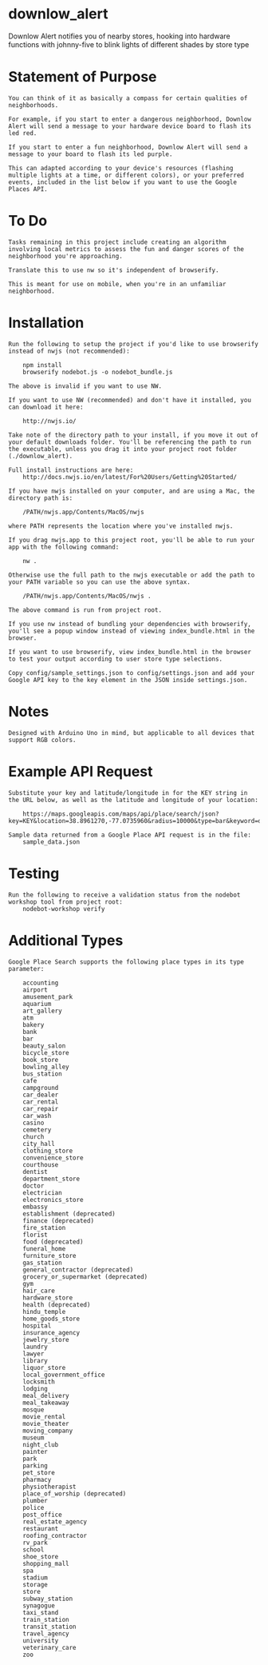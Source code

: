 # downlow_alert

Downlow Alert notifies you of nearby stores, hooking into hardware functions with johnny-five to blink lights of different shades by store type

# Statement of Purpose

	You can think of it as basically a compass for certain qualities of neighborhoods.

	For example, if you start to enter a dangerous neighborhood, Downlow Alert will send a message to your hardware device board to flash its led red.

	If you start to enter a fun neighborhood, Downlow Alert will send a message to your board to flash its led purple.

	This can adapted according to your device's resources (flashing multiple lights at a time, or different colors), or your preferred events, included in the list below if you want to use the Google Places API.

# To Do

	Tasks remaining in this project include creating an algorithm involving local metrics to assess the fun and danger scores of the neighborhood you're approaching.

	Translate this to use nw so it's independent of browserify.

	This is meant for use on mobile, when you're in an unfamiliar neighborhood.

# Installation

	Run the following to setup the project if you'd like to use browserify instead of nwjs (not recommended):

		npm install
		browserify nodebot.js -o nodebot_bundle.js 

	The above is invalid if you want to use NW.

	If you want to use NW (recommended) and don't have it installed, you can download it here:

		http://nwjs.io/

	Take note of the directory path to your install, if you move it out of your default downloads folder. You'll be referencing the path to run the executable, unless you drag it into your project root folder (./downlow_alert).

	Full install instructions are here:
		http://docs.nwjs.io/en/latest/For%20Users/Getting%20Started/

	If you have nwjs installed on your computer, and are using a Mac, the directory path is:

		/PATH/nwjs.app/Contents/MacOS/nwjs

	where PATH represents the location where you've installed nwjs.

	If you drag nwjs.app to this project root, you'll be able to run your app with the following command:

		nw .

	Otherwise use the full path to the nwjs executable or add the path to your PATH variable so you can use the above syntax.

		/PATH/nwjs.app/Contents/MacOS/nwjs .

	The above command is run from project root.

	If you use nw instead of bundling your dependencies with browserify, you'll see a popup window instead of viewing index_bundle.html in the browser.

	If you want to use browserify, view index_bundle.html in the browser to test your output according to user store type selections.

	Copy config/sample_settings.json to config/settings.json and add your Google API key to the key element in the JSON inside settings.json.

# Notes

	Designed with Arduino Uno in mind, but applicable to all devices that support RGB colors.

# Example API Request

	Substitute your key and latitude/longitude in for the KEY string in the URL below, as well as the latitude and longitude of your location:
	
		https://maps.googleapis.com/maps/api/place/search/json?key=KEY&location=38.8961270,-77.0735960&radius=10000&type=bar&keyword=dragon

	Sample data returned from a Google Place API request is in the file: 
		sample_data.json

# Testing
	
	Run the following to receive a validation status from the nodebot workshop tool from project root:
		nodebot-workshop verify

# Additional Types

	Google Place Search supports the following place types in its type parameter:

	    accounting
	    airport
	    amusement_park
	    aquarium
	    art_gallery
	    atm
	    bakery
	    bank
	    bar
	    beauty_salon
	    bicycle_store
	    book_store
	    bowling_alley
	    bus_station
	    cafe
	    campground
	    car_dealer
	    car_rental
	    car_repair
	    car_wash
	    casino
	    cemetery
	    church
	    city_hall
	    clothing_store
	    convenience_store
	    courthouse
	    dentist
	    department_store
	    doctor
	    electrician
	    electronics_store
	    embassy
	    establishment (deprecated)
	    finance (deprecated)
	    fire_station
	    florist
	    food (deprecated)
	    funeral_home
	    furniture_store
	    gas_station
	    general_contractor (deprecated)
	    grocery_or_supermarket (deprecated)
	    gym
	    hair_care
	    hardware_store
	    health (deprecated)
	    hindu_temple
	    home_goods_store
	    hospital
	    insurance_agency
	    jewelry_store
	    laundry
	    lawyer
	    library
	    liquor_store
	    local_government_office
	    locksmith
	    lodging
	    meal_delivery
	    meal_takeaway
	    mosque
	    movie_rental
	    movie_theater
	    moving_company
	    museum
	    night_club
	    painter
	    park
	    parking
	    pet_store
	    pharmacy
	    physiotherapist
	    place_of_worship (deprecated)
	    plumber
	    police
	    post_office
	    real_estate_agency
	    restaurant
	    roofing_contractor
	    rv_park
	    school
	    shoe_store
	    shopping_mall
	    spa
	    stadium
	    storage
	    store
	    subway_station
	    synagogue
	    taxi_stand
	    train_station
	    transit_station
	    travel_agency
	    university
	    veterinary_care
	    zoo
